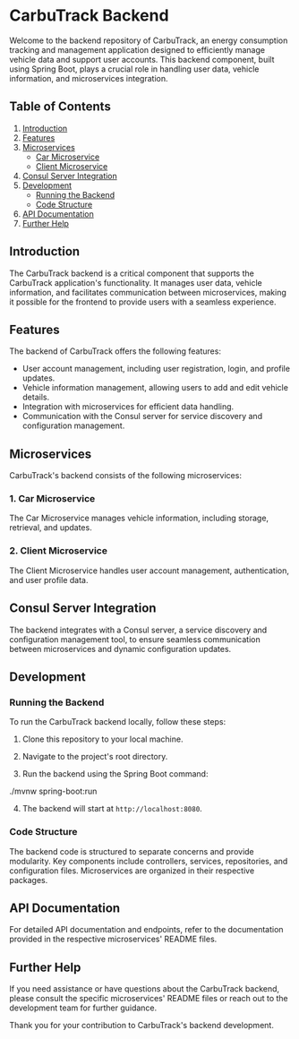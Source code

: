 # CarbuTrack Backend

Welcome to the backend repository of CarbuTrack, an energy consumption tracking and management application designed to efficiently manage vehicle data and support user accounts. This backend component, built using Spring Boot, plays a crucial role in handling user data, vehicle information, and microservices integration.

## Table of Contents

1. [Introduction](#introduction)
2. [Features](#features)
3. [Microservices](#microservices)
   - [Car Microservice](#car-microservice)
   - [Client Microservice](#client-microservice)
4. [Consul Server Integration](#consul-server-integration)
5. [Development](#development)
   - [Running the Backend](#running-the-backend)
   - [Code Structure](#code-structure)
6. [API Documentation](#api-documentation)
7. [Further Help](#further-help)

## Introduction <a name="introduction"></a>

The CarbuTrack backend is a critical component that supports the CarbuTrack application's functionality. It manages user data, vehicle information, and facilitates communication between microservices, making it possible for the frontend to provide users with a seamless experience.

## Features <a name="features"></a>

The backend of CarbuTrack offers the following features:

- User account management, including user registration, login, and profile updates.
- Vehicle information management, allowing users to add and edit vehicle details.
- Integration with microservices for efficient data handling.
- Communication with the Consul server for service discovery and configuration management.

## Microservices <a name="microservices"></a>

CarbuTrack's backend consists of the following microservices:

### 1. Car Microservice <a name="car-microservice"></a>

The Car Microservice manages vehicle information, including storage, retrieval, and updates.

### 2. Client Microservice <a name="client-microservice"></a>

The Client Microservice handles user account management, authentication, and user profile data.

## Consul Server Integration <a name="consul-server-integration"></a>

The backend integrates with a Consul server, a service discovery and configuration management tool, to ensure seamless communication between microservices and dynamic configuration updates.

## Development <a name="development"></a>

### Running the Backend <a name="running-the-backend"></a>

To run the CarbuTrack backend locally, follow these steps:

1. Clone this repository to your local machine.

2. Navigate to the project's root directory.

3. Run the backend using the Spring Boot command:
   
./mvnw spring-boot:run


4. The backend will start at `http://localhost:8080`.

### Code Structure <a name="code-structure"></a>

The backend code is structured to separate concerns and provide modularity. Key components include controllers, services, repositories, and configuration files. Microservices are organized in their respective packages.

## API Documentation <a name="api-documentation"></a>

For detailed API documentation and endpoints, refer to the documentation provided in the respective microservices' README files.

## Further Help <a name="further-help"></a>

If you need assistance or have questions about the CarbuTrack backend, please consult the specific microservices' README files or reach out to the development team for further guidance.

Thank you for your contribution to CarbuTrack's backend development.
